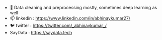 - 👀 Data cleaning and preprocessing mostly, sometimes deep learning as well
- 📫 linkedin : https://www.linkedin.com/in/abhinaykumar27/
- 🐦 twitter : https://twitter.com/_abhinaykumar_/
- SayData : https://saydata.tech
